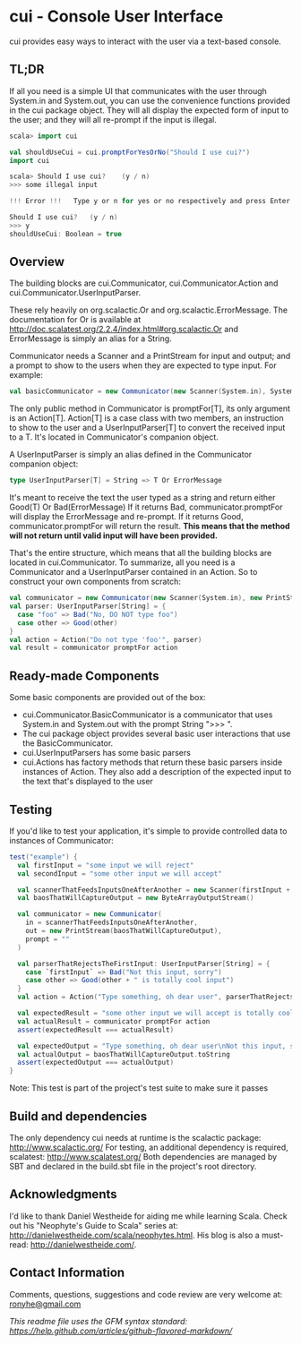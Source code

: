 # cui - Console User Interface
cui provides easy ways to interact with the user via a text-based console.

## TL;DR
If all you need is a simple UI that communicates with the user through System.in and System.out, you can use
the convenience functions provided in the cui package object. They will all display the expected form of input to the
user; and they will all re-prompt if the input is illegal.
```scala
scala> import cui

val shouldUseCui = cui.promptForYesOrNo("Should I use cui?")
import cui

scala> Should I use cui?	(y / n)
>>> some illegal input

!!! Error !!!	Type y or n for yes or no respectively and press Enter

Should I use cui?	(y / n)
>>> y
shouldUseCui: Boolean = true
```
## Overview
The building blocks are cui.Communicator, cui.Communicator.Action and
cui.Communicator.UserInputParser.

These rely heavily on org.scalactic.Or and org.scalactic.ErrorMessage.
The documentation for Or is available at http://doc.scalatest.org/2.2.4/index.html#org.scalactic.Or and
 ErrorMessage is simply an alias for a String.

Communicator needs a Scanner and a PrintStream for input and output; and a
prompt to show to the users when they are expected to type input. For example:
```scala
val basicCommunicator = new Communicator(new Scanner(System.in), System.out, prompt = ">>> ")
```

The only public method in Communicator is promptFor[T], its only argument is an Action[T].
Action[T] is a case class with two members, an instruction to show to the user and a UserInputParser[T] to convert
the
received input to a T. It's located in Communicator's companion object.

A UserInputParser is simply an alias defined in the Communicator companion object:
```scala
type UserInputParser[T] = String => T Or ErrorMessage
```
It's meant to receive the text the user typed as a string and return either Good(T) Or Bad(ErrorMessage)
If it returns Bad, communicator.promptFor will display the ErrorMessage and re-prompt.
If it returns Good, communicator.promptFor will return the result.
**This means that the method will not return until valid input will have been provided.**

That's the entire structure, which means that all the building blocks are located in
cui.Communicator.
To summarize, all you need is a Communicator and a UserInputParser contained in an Action. So to construct your
own components from scratch:
```scala
val communicator = new Communicator(new Scanner(System.in), new PrintStream(System.out), ">>> ")
val parser: UserInputParser[String] = {
  case "foo" => Bad("No, DO NOT type foo")
  case other => Good(other)
}
val action = Action("Do not type 'foo'", parser)
val result = communicator promptFor action
```
## Ready-made Components
Some basic components are provided out of the box:
* cui.Communicator.BasicCommunicator is a communicator that uses System.in and System.out with the
prompt String ">>> ".
* The cui package object provides several basic user interactions that use the BasicCommunicator.
* cui.UserInputParsers has some basic parsers
* cui.Actions has factory methods that return these basic parsers inside instances of Action. They
also add a description of the expected input to the text that's displayed to the user

## Testing
If you'd like to test your application, it's simple to provide controlled data to instances of Communicator:
```scala
test("example") {
  val firstInput = "some input we will reject"
  val secondInput = "some other input we will accept"

  val scannerThatFeedsInputsOneAfterAnother = new Scanner(firstInput + "\n" + secondInput)
  val baosThatWillCaptureOutput = new ByteArrayOutputStream()

  val communicator = new Communicator(
    in = scannerThatFeedsInputsOneAfterAnother,
    out = new PrintStream(baosThatWillCaptureOutput),
    prompt = ""
  )

  val parserThatRejectsTheFirstInput: UserInputParser[String] = {
    case `firstInput` => Bad("Not this input, sorry")
    case other => Good(other + " is totally cool input")
  }
  val action = Action("Type something, oh dear user", parserThatRejectsTheFirstInput)

  val expectedResult = "some other input we will accept is totally cool input"
  val actualResult = communicator promptFor action
  assert(expectedResult === actualResult)

  val expectedOutput = "Type something, oh dear user\nNot this input, sorry\nType something, oh dear user\n"
  val actualOutput = baosThatWillCaptureOutput.toString
  assert(expectedOutput === actualOutput)
}
```
Note: This test is part of the project's test suite to make sure it passes

## Build and dependencies
The only dependency cui needs at runtime is the scalactic package: http://www.scalactic.org/
For testing, an additional dependency is required, scalatest: http://www.scalatest.org/
Both dependencies are managed by SBT and declared in the build.sbt file in the project's root directory.

## Acknowledgments
I'd like to thank Daniel Westheide for aiding me while learning Scala.
Check out his "Neophyte's Guide to Scala" series at: http://danielwestheide.com/scala/neophytes.html.
His blog is also a must-read: http://danielwestheide.com/.

## Contact Information
Comments, questions, suggestions and code review are very welcome at: ronyhe@gmail.com



*This readme file uses the GFM syntax standard: https://help.github.com/articles/github-flavored-markdown/*